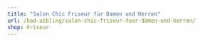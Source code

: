 ```yaml
---
title: "Salon Chic Friseur für Damen und Herren"
url: /bad-aibling/salon-chic-friseur-fuer-damen-und-herren/
shop: Friseur
---
```

